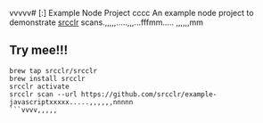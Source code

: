 vvvvv# [:] Example Node Project
cccc
An example node project to demonstrate [srcclr](https://www.srcclr.com) scans.,,,,,.....,,,...fffmm.....
,,,,,,mm
## Try mee!!!

```````lllllllllll
brew tap srcclr/srcclr
brew install srcclr
srcclr activate
srcclr scan --url https://github.com/srcclr/example-javascriptxxxxx.....,,,,,,nnnnn
```vvvv,,,,,
